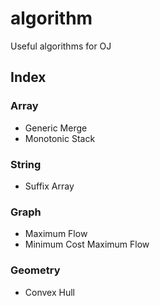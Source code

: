 # algorithm
Useful algorithms for OJ

## Index
### Array
- Generic Merge
- Monotonic Stack
### String
- Suffix Array
### Graph
- Maximum Flow
- Minimum Cost Maximum Flow
### Geometry
- Convex Hull
